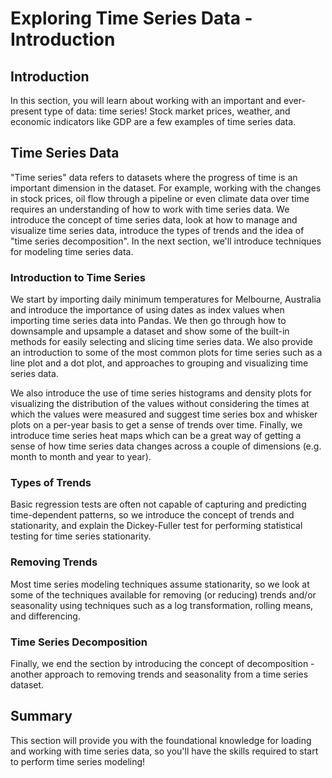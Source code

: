 
# Exploring Time Series Data - Introduction

## Introduction
In this section, you will learn about working with an important and ever-present type of data: time series! Stock market prices, weather, and economic indicators like GDP are a few examples of time series data.


## Time Series Data

"Time series" data refers to datasets where the progress of time is an important dimension in the dataset. For example, working with the changes in stock prices, oil flow through a pipeline or even climate data over time requires an understanding of how to work with time series data. We introduce the concept of time series data, look at how to manage and visualize time series data, introduce the types of trends and the idea of "time series decomposition". In the next section, we'll introduce techniques for modeling time series data.

### Introduction to Time Series

We start by importing daily minimum temperatures for Melbourne, Australia and introduce the importance of using dates as index values when importing time series data into Pandas. We then go through how to downsample and upsample a dataset and show some of the built-in methods for easily selecting and slicing time series data. We also provide an introduction to some of the most common plots for time series such as a line plot and a dot plot, and approaches to grouping and visualizing time series data.

We also introduce the use of time series histograms and density plots for visualizing the distribution of the values without considering the times at which the values were measured and suggest time series box and whisker plots on a per-year basis to get a sense of trends over time. Finally, we introduce time series heat maps which can be a great way of getting a sense of how time series data changes across a couple of dimensions (e.g. month to month and year to year).


### Types of Trends

Basic regression tests are often not capable of capturing and predicting time-dependent patterns, so we introduce the concept of trends and stationarity, and explain the Dickey-Fuller test for performing statistical testing for time series stationarity.


### Removing Trends

Most time series modeling techniques assume stationarity, so we look at some of the techniques available for removing (or reducing) trends and/or seasonality using techniques such as a log transformation, rolling means, and differencing.


### Time Series Decomposition

Finally, we end the section by introducing the concept of decomposition - another approach to removing trends and seasonality from a time series dataset.


## Summary

This section will provide you with the foundational knowledge for loading and working with time series data, so you'll have the skills required to start to perform time series modeling!
